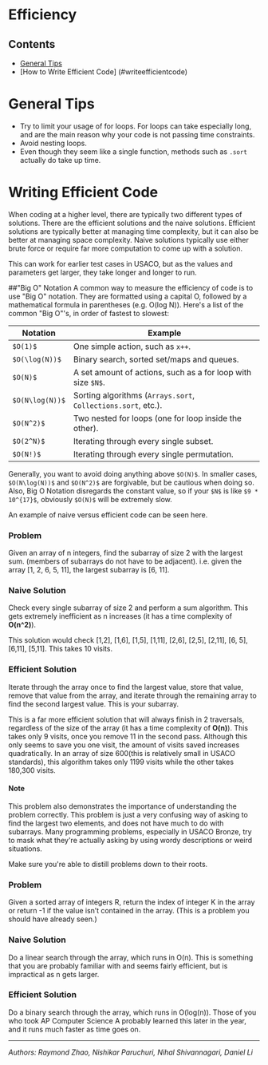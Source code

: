 # Efficiency
## Contents
- [General Tips](#generaltips)
- [How to Write Efficient Code] (#writeefficientcode)

# General Tips
* Try to limit your usage of for loops. For loops can take especially long, and are the main reason why your code is not passing time constraints.
* Avoid nesting loops.
* Even though they seem like a single function, methods such as `.sort` actually do take up time.

# Writing Efficient Code

When coding at a higher level, there are typically two different types of solutions. There are the efficient solutions and the naive solutions. Efficient solutions are typically better at managing time complexity, but it can also be better at managing space complexity. Naive solutions typically use either brute force or require far more computation to come up with a solution. 

This can work for earlier test cases in USACO, but as the values and parameters get larger, they take longer and longer to run.

##"Big O" Notation
A common way to measure the efficiency of code is to use "Big O" notation. They are formatted using a capital O, followed by a mathematical
formula in parentheses (e.g. O(log N)). Here's a list of the common "Big O"'s, in order of fastest to slowest:

| Notation | Example |
| --- | --- |
| `$O(1)$` | One simple action, such as `x++`.|
| `$O(\log(N))$` | Binary search, sorted set/maps and queues. |
| `$O(N)$` | A set amount of actions, such as a for loop with size `$N$`.|
| `$O(N\log(N))$` | Sorting algorithms (`Arrays.sort`, `Collections.sort`, etc.). |
| `$O(N^2)$` | Two nested for loops (one for loop inside the other). |
| `$O(2^N)$` | Iterating through every single subset. |
| `$O(N!)$` | Iterating through every single permutation. |

Generally, you want to avoid doing anything above `$O(N)$`. In smaller cases, `$O(N\log(N))$` and `$O(N^2)$` are forgivable, but be cautious
when doing so. Also, Big O Notation disregards the constant value, so if your `$N$` is like `$9 * 10^{17}$`, obviously `$O(N)$` will be
extremely slow.

An example of naive versus efficient code can be seen here.

### Problem
Given an array of n integers, find the subarray of size 2 with the largest sum. (members of subarrays do not have to be adjacent).
i.e. given the array [1, 2, 6, 5, 11], the largest subarray is [6, 11].

### Naive Solution
Check every single subarray of size 2 and perform a sum algorithm.
This gets extremely inefficient as n increases (it has a time complexity of **O(n^2)**).

This solution would check [1,2], [1,6], [1,5], [1,11], [2,6], [2,5],
[2,11], [6, 5], [6,11], [5,11]. This takes 10 visits.

### Efficient Solution
Iterate through the array once to find the largest value, store that value,
remove that value from the array, and iterate through the remaining array to find the second largest value. This is your subarray.

This is a far more efficient solution that will always finish in 2 traversals,
regardless of the size of the array (it has a time complexity of **O(n)**).
This takes only 9 visits, once you remove 11 in the second pass.
Although this only seems to save you one visit, the amount of visits saved
increases quadratically. In an array of size 600(this is relatively small in USACO standards),
this algorithm takes only 1199 visits while the other takes 180,300 visits.

#### Note
This problem also demonstrates the importance of understanding the problem correctly.
This problem is just a very confusing way of asking to find the largest two elements,
and does not have much to do with subarrays. Many programming problems, especially in USACO Bronze,
try to mask what they're actually asking by using wordy descriptions or weird situations.

Make sure you're able to distill problems down to their roots.

### Problem
Given a sorted array of integers R, return the index of integer K in the array or
return -1 if the value isn’t contained in the array. (This is a problem you should have
already seen.)

### Naive Solution
Do a linear search through the array, which runs in O(n). This is something that you are probably familiar with and seems fairly efficient, but is impractical as n gets larger.

### Efficient Solution
Do a binary search through the array, which runs in O(log(n)).
Those of you who took AP Computer Science A probably learned this later in the year, and it runs much faster as time goes on.


---
*Authors: Raymond Zhao, Nishikar Paruchuri, Nihal Shivannagari, Daniel Li*
